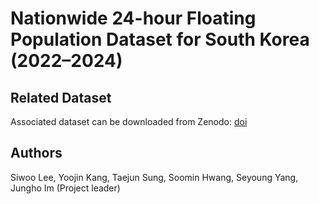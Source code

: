 # Nationwide 24-hour Floating Population Dataset for South Korea (2022–2024)

## Related Dataset
Associated dataset can be downloaded from Zenodo: [doi](10.5281/zenodo.17103346)

## Authors
Siwoo Lee, Yoojin Kang, Taejun Sung, Soomin Hwang, Seyoung Yang, Jungho Im (Project leader)
